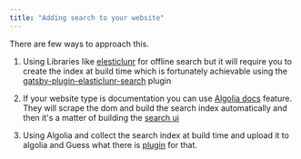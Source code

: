 ```yaml
---
title: "Adding search to your website"
---
```


There are few ways to approach this.

1. Using Libraries like [elesticlunr][1] for offline search but it will require you to create the index at build time which is fortunately achievable using the [gatsby-plugin-elasticlunr-search][2] plugin

2. If your website type is documentation you can use [Algolia docs][3] feature. They will scrape the dom and build the search index automatically and then it's a matter of building the [search ui][4]

3. Using Algolia and collect the search index at build time and upload it to algolia and Guess what there is [plugin][5] for that.


  [1]: https://www.npmjs.com/package/elasticlunr
  [2]: https://github.com/andrew-codes/gatsby-plugin-elasticlunr-search
  [3]: https://www.algolia.com/doc/
  [4]: https://www.algolia.com/doc/paths/build-search-ui/
  [5]: https://github.com/algolia/gatsby-plugin-algolia
